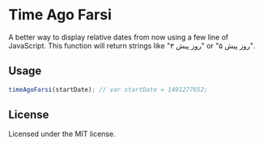 Time Ago Farsi
==============

A better way to display relative dates from now using a few line of JavaScript. This function will return strings like "۳ روز پیش" or "۵ روز پیش".

## Usage

```js
timeAgoFarsi(startDate); // var startDate = 1491277652;
```

## License
Licensed under the MIT license.
